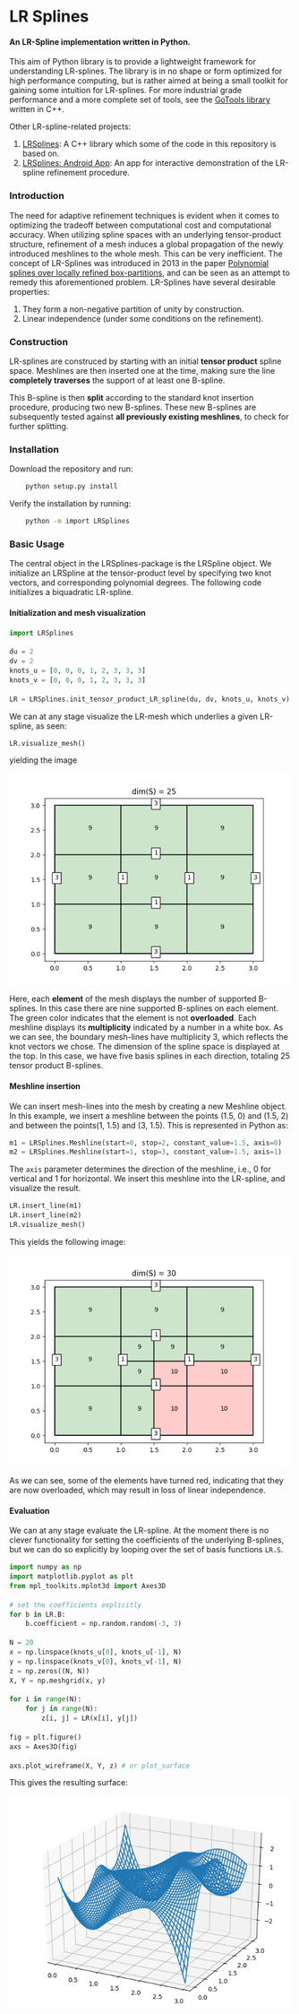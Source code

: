 # LR Splines
#### An LR-Spline implementation written in Python.

This aim of Python library is to provide a lightweight framework for understanding
LR-splines. The library is in no shape or form optimized for high performance computing, but is rather aimed
at being a small toolkit for gaining some intuition for LR-splines. For more industrial grade
performance and a more complete set of tools, see the [GoTools library](https://github.com/SINTEF-Geometry/GoTools) written in C++.

Other LR-spline-related projects:

1. [LRSplines](https://github.com/VikingScientist/LRsplines): A C++ library which some of the code in this repository is based on. 
2. [LRSplines: Android App](https://github.com/VikingScientist/LR-introduction): An app for interactive demonstration of the LR-spline refinement procedure.

### Introduction

The need for adaptive refinement techniques is evident when it comes to optimizing the tradeoff between computational cost
and computational accuracy. When utilizing spline spaces with an underlying tensor-product structure,
refinement of a mesh induces a global propagation of the newly introduced meshlines to the whole mesh. This can be
very inefficient. The concept of LR-Splines was introduced in 2013 in the paper [Polynomial splines over locally refined box-partitions](https://www.sciencedirect.com/science/article/pii/S0167839613000113),
and can be seen as an attempt to remedy this aforementioned problem.
LR-Splines have several desirable properties:

1. They form a non-negative partition of unity by construction.
2. Linear independence (under some conditions on the refinement).

### Construction

LR-splines are construced by starting with an initial **tensor product** spline space. Meshlines are then inserted one at the time,
making sure the line **completely traverses** the support of at least one B-spline.

This B-spline is then **split** according to the standard knot insertion procedure, producing two new B-splines.
These new B-splines are subsequently tested against **all previously existing meshlines**, to check for further splitting.

### Installation

Download the repository and run:
```bash
    python setup.py install
```

Verify the installation by running:
```bash
    python -m import LRSplines
```
 
### Basic Usage

The central object in the LRSplines-package is the LRSpline object.
We initialize an LRSpline at the tensor-product level by specifying two knot vectors, and corresponding polynomial degrees.
The following code initializes a biquadratic LR-spline. 

#### Initialization and mesh visualization

```python
import LRSplines

du = 2
dv = 2
knots_u = [0, 0, 0, 1, 2, 3, 3, 3]
knots_v = [0, 0, 0, 1, 2, 3, 3, 3]

LR = LRSplines.init_tensor_product_LR_spline(du, dv, knots_u, knots_v)
```

We can at any stage visualize the LR-mesh which underlies a given LR-spline, as seen:

```python
LR.visualize_mesh()
```
yielding the image

<p align="center">
  <img src=resources/mesh_1.png/>
</p>

Here, each **element** of the mesh displays the number of supported B-splines. In this case there are nine supported B-splines on
each element. The green color indicates that the element is not **overloaded**. Each meshline displays its **multiplicity**
indicated by a number in a white box. As we can see, the boundary mesh-lines have multiplicity 3, which reflects the knot
vectors we chose. The dimension of the spline space is displayed at the top. In this case, we have five basis splines in each direction, totaling 25
tensor product B-splines.

#### Meshline insertion

We can insert mesh-lines into the mesh by creating a new Meshline object. In this example, we insert a meshline
between the points (1.5, 0) and (1.5, 2) and between the points(1, 1.5) and (3, 1.5). 
This is represented in Python as:

```python
m1 = LRSplines.Meshline(start=0, stop=2, constant_value=1.5, axis=0)
m2 = LRSplines.Meshline(start=1, stop=3, constant_value=1.5, axis=1)
```

The `axis` parameter determines the direction of the meshline, i.e., 0 for vertical and 1 for horizontal.
We insert this meshline into the LR-spline, and visualize the result.

```python
LR.insert_line(m1)
LR.insert_line(m2)
LR.visualize_mesh()
```

This yields the following image:
<p align="center">
  <img src=resources/mesh_2.png/>
</p>
As we can see, some of the elements have turned red, indicating that they are now overloaded, which may result in loss of linear independence.

    
#### Evaluation

We can at any stage evaluate the LR-spline. At the moment there is no clever functionality for setting
the coefficients of the underlying B-splines, but we can do so explicitly by looping over the set of basis functions
`LR.S`.

```python
import numpy as np
import matplotlib.pyplot as plt
from mpl_toolkits.mplot3d import Axes3D

# set the coefficients explicitly
for b in LR.B:
    b.coefficient = np.random.random(-3, 3)

N = 20
x = np.linspace(knots_u[0], knots_u[-1], N)
y = np.linspace(knots_v[0], knots_v[-1], N)
z = np.zeros((N, N))
X, Y = np.meshgrid(x, y)

for i in range(N):
    for j in range(N):
        z[i, j] = LR(x[i], y[j])

fig = plt.figure()
axs = Axes3D(fig)
 
axs.plot_wireframe(X, Y, z) # or plot_surface

```

This gives the resulting surface:
<p align="center">
  <img src=resources/surf_1.png/>
</p>

